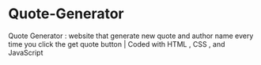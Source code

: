 # Quote-Generator
Quote Generator : website that generate new quote and author name every time you click the get quote button | Coded with HTML , CSS , and JavaScript 
